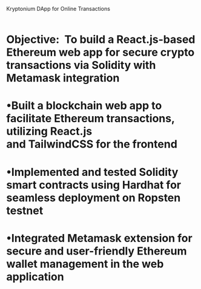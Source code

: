 Kryptonium DApp for Online Transactions                                                                                                                                                              

# Objective:  To build a React.js-based Ethereum web app for secure crypto transactions via Solidity with Metamask integration

# •Built a blockchain web app to facilitate Ethereum transactions, utilizing React.js and TailwindCSS for the frontend

# •Implemented and tested Solidity smart contracts using Hardhat for seamless deployment on Ropsten testnet

# •Integrated Metamask extension for secure and user-friendly Ethereum wallet management in the web application
 
 

